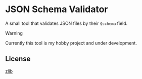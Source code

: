 # JSON Schema Validator

A small tool that validates JSON files by their `$schema` field.

> [!WARNING]
> Currently this tool is my hobby project and under development.

## License

[zlib](./LICENSE)
